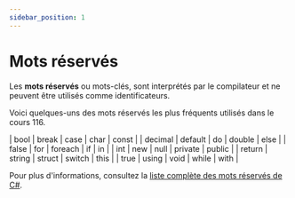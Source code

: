 ```yaml
---
sidebar_position: 1
---
```


# Mots réservés

Les **mots réservés** ou mots-clés, sont interprétés par le compilateur et ne peuvent être utilisés comme identificateurs.

Voici quelques-uns des mots réservés les plus fréquents utilisés dans le cours 116.


 | bool | break | case | char | const |
 | decimal | default | do | double | else |
 | false | for | foreach | if | in |
 | int | new | null | private | public |
 | return | string | struct | switch | this |
 | true | using | void | while | with |	 
 
Pour plus d'informations, consultez la [liste complète des mots réservés de C#](http://msdn.microsoft.com/fr-fr/library/x53a06bb.aspx).
